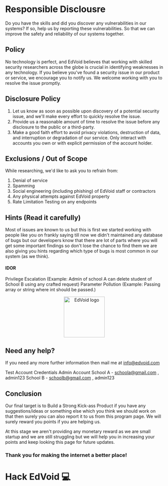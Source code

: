 # Responsible Disclousre 
Do you have the skills and did you discover any vulnerabilities in our systems? If so, help us by reporting these vulnerabilities. So that we can improve the safety and reliability of our systems together.
## Policy
No technology is perfect, and EdVoid believes that working with skilled security researchers across the globe is crucial in identifying weaknesses in any technology. If you believe you've found a security issue in our product or service, we encourage you to notify us. We welcome working with you to resolve the issue promptly.
## Disclosure Policy
1. Let us know as soon as possible upon discovery of a potential security issue, and we'll make every effort to quickly resolve the issue.
2. Provide us a reasonable amount of time to resolve the issue before any disclosure to the public or a third-party.
3. Make a good faith effort to avoid privacy violations, destruction of data, and interruption or degradation of our service. Only interact with accounts you own or with explicit permission of the account holder.
## Exclusions / Out of Scope
While researching, we'd like to ask you to refrain from:
1. Denial of service
2. Spamming
3. Social engineering (including phishing) of EdVoid staff or contractors
4. Any physical attempts against EdVoid property
5. Rate Limitation Testing on any endpoints
## Hints (Read it carefully)
Most of issues are known to us but this is first we started working with people like you on frankly saying till now we didn't maintained any database of bugs but our developers know that there are lot of parts where you will get some important findings so don't lose the chance to find them we are also giving you hints regarding which type of bugs is most common in our system (as we think).

#### IDOR
Privilege Escalation (Example: Admin of school A can delete student of School B using any crafted request)
Parameter Pollution (Example: Passing array or string where int should be passed.)
<div align="center">
  <img alt="EdVoid logo" src="https://profile-photos.hackerone-user-content.com/000/024/599/95fbdeb1c752eea32e1806491f992d524538184d_xtralarge.png?1511886245" width="130px" height="130px">
</div>

## Need any help?
If you need any more further information then mail me at info@edvoid.com

Test Account Credentials
Admin Account
School A - schoola@gmail.com , admin123
School B - schoolb@gmail.com , admin123

## Conclusion
Our final target is to Build a Strong Kick-ass Product if you have any suggestions/ideas or something else which you think we should work on that then surely you can also report it to us from this program page. We will surely reward you points if you are helping us.

At this stage we aren't providing any monetary reward as we are small startup and we are still struggling but we will help you in increasing your points and keep looking this page for future updates.

### Thank you for making the internet a better place!

# Hack EdVoid 💻 
